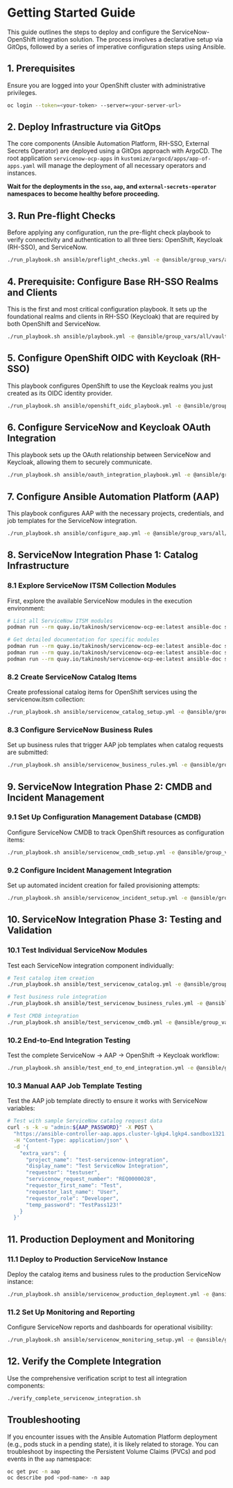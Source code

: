 # Getting Started Guide

This guide outlines the steps to deploy and configure the ServiceNow-OpenShift integration solution. The process involves a declarative setup via GitOps, followed by a series of imperative configuration steps using Ansible.

## 1. Prerequisites

Ensure you are logged into your OpenShift cluster with administrative privileges.

```bash
oc login --token=<your-token> --server=<your-server-url>
```

## 2. Deploy Infrastructure via GitOps

The core components (Ansible Automation Platform, RH-SSO, External Secrets Operator) are deployed using a GitOps approach with ArgoCD. The root application `servicenow-ocp-apps` in `kustomize/argocd/apps/app-of-apps.yaml` will manage the deployment of all necessary operators and instances.

**Wait for the deployments in the `sso`, `aap`, and `external-secrets-operator` namespaces to become healthy before proceeding.**

## 3. Run Pre-flight Checks

Before applying any configuration, run the pre-flight check playbook to verify connectivity and authentication to all three tiers: OpenShift, Keycloak (RH-SSO), and ServiceNow.

```bash
./run_playbook.sh ansible/preflight_checks.yml -e @ansible/group_vars/all/vault.yml  --vault-password-file .vault_pass -m stdout
```

## 4. Prerequisite: Configure Base RH-SSO Realms and Clients

This is the first and most critical configuration playbook. It sets up the foundational realms and clients in RH-SSO (Keycloak) that are required by both OpenShift and ServiceNow.

```bash
./run_playbook.sh ansible/playbook.yml -e @ansible/group_vars/all/vault.yml  --vault-password-file .vault_pass -m stdout
```

## 5. Configure OpenShift OIDC with Keycloak (RH-SSO)

This playbook configures OpenShift to use the Keycloak realms you just created as its OIDC identity provider.

```bash
./run_playbook.sh ansible/openshift_oidc_playbook.yml -e @ansible/group_vars/all/vault.yml  --vault-password-file .vault_pass -m stdout
```

## 6. Configure ServiceNow and Keycloak OAuth Integration

This playbook sets up the OAuth relationship between ServiceNow and Keycloak, allowing them to securely communicate.

```bash
./run_playbook.sh ansible/oauth_integration_playbook.yml -e @ansible/group_vars/all/vault.yml  --vault-password-file .vault_pass -m stdout
```

## 7. Configure Ansible Automation Platform (AAP)

This playbook configures AAP with the necessary projects, credentials, and job templates for the ServiceNow integration.

```bash
./run_playbook.sh ansible/configure_aap.yml -e @ansible/group_vars/all/vault.yml  --vault-password-file .vault_pass -m stdout
```

## 8. ServiceNow Integration Phase 1: Catalog Infrastructure

### 8.1 Explore ServiceNow ITSM Collection Modules

First, explore the available ServiceNow modules in the execution environment:

```bash
# List all ServiceNow ITSM modules
podman run --rm quay.io/takinosh/servicenow-ocp-ee:latest ansible-doc servicenow.itsm -l

# Get detailed documentation for specific modules
podman run --rm quay.io/takinosh/servicenow-ocp-ee:latest ansible-doc servicenow.itsm.service_catalog
podman run --rm quay.io/takinosh/servicenow-ocp-ee:latest ansible-doc servicenow.itsm.catalog_request
podman run --rm quay.io/takinosh/servicenow-ocp-ee:latest ansible-doc servicenow.itsm.configuration_item
```

### 8.2 Create ServiceNow Catalog Items

Create professional catalog items for OpenShift services using the servicenow.itsm collection:

```bash
./run_playbook.sh ansible/servicenow_catalog_setup.yml -e @ansible/group_vars/all/vault.yml --vault-password-file .vault_pass -m stdout
```

### 8.3 Configure ServiceNow Business Rules

Set up business rules that trigger AAP job templates when catalog requests are submitted:

```bash
./run_playbook.sh ansible/servicenow_business_rules.yml -e @ansible/group_vars/all/vault.yml --vault-password-file .vault_pass -m stdout
```

## 9. ServiceNow Integration Phase 2: CMDB and Incident Management

### 9.1 Set Up Configuration Management Database (CMDB)

Configure ServiceNow CMDB to track OpenShift resources as configuration items:

```bash
./run_playbook.sh ansible/servicenow_cmdb_setup.yml -e @ansible/group_vars/all/vault.yml --vault-password-file .vault_pass -m stdout
```

### 9.2 Configure Incident Management Integration

Set up automated incident creation for failed provisioning attempts:

```bash
./run_playbook.sh ansible/servicenow_incident_setup.yml -e @ansible/group_vars/all/vault.yml --vault-password-file .vault_pass -m stdout
```

## 10. ServiceNow Integration Phase 3: Testing and Validation

### 10.1 Test Individual ServiceNow Modules

Test each ServiceNow integration component individually:

```bash
# Test catalog item creation
./run_playbook.sh ansible/test_servicenow_catalog.yml -e @ansible/group_vars/all/vault.yml --vault-password-file .vault_pass -m stdout

# Test business rule integration
./run_playbook.sh ansible/test_servicenow_business_rules.yml -e @ansible/group_vars/all/vault.yml --vault-password-file .vault_pass -m stdout

# Test CMDB integration
./run_playbook.sh ansible/test_servicenow_cmdb.yml -e @ansible/group_vars/all/vault.yml --vault-password-file .vault_pass -m stdout
```

### 10.2 End-to-End Integration Testing

Test the complete ServiceNow → AAP → OpenShift → Keycloak workflow:

```bash
./run_playbook.sh ansible/test_end_to_end_integration.yml -e @ansible/group_vars/all/vault.yml --vault-password-file .vault_pass -m stdout
```

### 10.3 Manual AAP Job Template Testing

Test the AAP job template directly to ensure it works with ServiceNow variables:

```bash
# Test with sample ServiceNow catalog request data
curl -s -k -u "admin:${AAP_PASSWORD}" -X POST \
  "https://ansible-controller-aap.apps.cluster-lgkp4.lgkp4.sandbox1321.opentlc.com/api/v2/job_templates/9/launch/" \
  -H "Content-Type: application/json" \
  -d '{
    "extra_vars": {
      "project_name": "test-servicenow-integration",
      "display_name": "Test ServiceNow Integration",
      "requestor": "testuser",
      "servicenow_request_number": "REQ0000028",
      "requestor_first_name": "Test",
      "requestor_last_name": "User",
      "requestor_role": "Developer",
      "temp_password": "TestPass123!"
    }
  }'
```

## 11. Production Deployment and Monitoring

### 11.1 Deploy to Production ServiceNow Instance

Deploy the catalog items and business rules to the production ServiceNow instance:

```bash
./run_playbook.sh ansible/servicenow_production_deployment.yml -e @ansible/group_vars/all/vault.yml --vault-password-file .vault_pass -m stdout
```

### 11.2 Set Up Monitoring and Reporting

Configure ServiceNow reports and dashboards for operational visibility:

```bash
./run_playbook.sh ansible/servicenow_monitoring_setup.yml -e @ansible/group_vars/all/vault.yml --vault-password-file .vault_pass -m stdout
```

## 12. Verify the Complete Integration

Use the comprehensive verification script to test all integration components:

```bash
./verify_complete_servicenow_integration.sh
```

## Troubleshooting

If you encounter issues with the Ansible Automation Platform deployment (e.g., pods stuck in a pending state), it is likely related to storage. You can troubleshoot by inspecting the Persistent Volume Claims (PVCs) and pod events in the `aap` namespace:

```bash
oc get pvc -n aap
oc describe pod <pod-name> -n aap
```